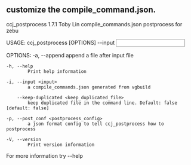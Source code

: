 customize the compile_command.json.
------
ccj_postprocess 1.7.1
Toby Lin
compile_commands.json postprocess for zebu

USAGE:
    ccj_postprocess [OPTIONS] --input <input>

OPTIONS:
    -a, --append <append>
            append a file after input file

    -h, --help
            Print help information

    -i, --input <input>
            a compile_commands.json generated from vgbuild

        --keep-duplicated <keep_duplicated_file>
            keep duplicated file in the command line. Default: false [default: false]

    -p, --post_conf <postprocess_config>
            a json format config to tell ccj_postprocess how to postprocess

    -V, --version
            Print version information

For more information try --help
